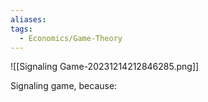 ```yaml
---
aliases: 
tags:
  - Economics/Game-Theory
---
```

![[Signaling Game-20231214212846285.png]]

Signaling game, because:
